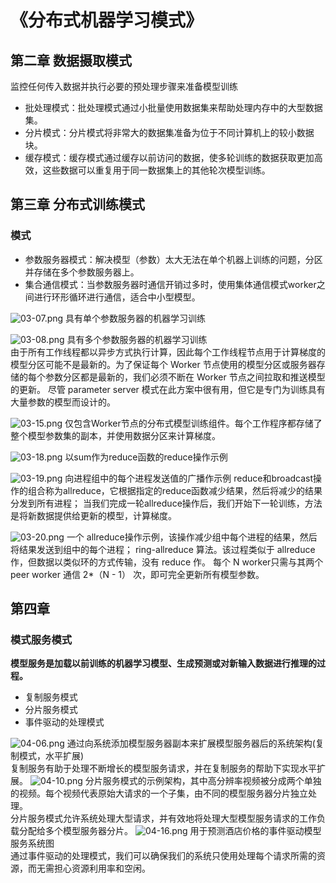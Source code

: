 # 《分布式机器学习模式》

## 第二章 数据摄取模式
监控任何传入数据并执行必要的预处理步骤来准备模型训练
- 批处理模式：批处理模式通过小批量使用数据集来帮助处理内存中的大型数据集。
- 分片模式：分片模式将非常大的数据集准备为位于不同计算机上的较小数据块。
- 缓存模式：缓存模式通过缓存以前访问的数据，使多轮训练的数据获取更加高效，这些数据可以重复用于同一数据集上的其他轮次模型训练。

## 第三章 分布式训练模式
### 模式
- 参数服务器模式：解决模型（参数）太大无法在单个机器上训练的问题，分区并存储在多个参数服务器上。
- 集合通信模式：当参数服务器时通信开销过多时，使用集体通信模式worker之间进行环形循环进行通信，适合中小型模型。

![03-07.png](imgs/03-07.png)
具有单个参数服务器的机器学习训练

![03-08.png](imgs/03-08.png)
具有多个参数服务器的机器学习训练\
由于所有工作线程都以异步方式执行计算，因此每个工作线程节点用于计算梯度的模型分区可能不是最新的。为了保证每个 Worker 节点使用的模型分区或服务器存储的每个参数分区都是最新的，我们必须不断在 Worker 节点之间拉取和推送模型的更新。
尽管 parameter server 模式在此方案中很有用，但它是专门为训练具有大量参数的模型而设计的。

![03-15.png](imgs/03-15.png)
仅包含Worker节点的分布式模型训练组件。每个工作程序都存储了整个模型参数集的副本，并使用数据分区来计算梯度。

![03-18.png](imgs/03-18.png)
以sum作为reduce函数的reduce操作示例

![03-19.png](imgs/03-19.png)
向进程组中的每个进程发送值的广播作示例
reduce和broadcast操作的组合称为allreduce，它根据指定的reduce函数减少结果，然后将减少的结果分发到所有进程；
当我们完成一轮allreduce操作后，我们开始下一轮训练，方法是将新数据提供给更新的模型，计算梯度。

![03-20.png](imgs/03-20.png)
一个 allreduce操作示例，该操作减少组中每个进程的结果，然后将结果发送到组中的每个进程；
ring-allreduce 算法。该过程类似于 allreduce 作，但数据以类似环的方式传输，没有 reduce 作。
每个 N worker只需与其两个peer worker 通信 2*（N - 1） 次，即可完全更新所有模型参数。


## 第四章

### 模式服务模式
**模型服务是加载以前训练的机器学习模型、生成预测或对新输入数据进行推理的过程。**
- 复制服务模式
- 分片服务模式
- 事件驱动的处理模式

![04-06.png](imgs/04-06.png)
通过向系统添加模型服务器副本来扩展模型服务器后的系统架构(复制模式，水平扩展)\
复制服务有助于处理不断增长的模型服务请求，并在复制服务的帮助下实现水平扩展。
![04-10.png](imgs/04-10.png)
分片服务模式的示例架构，其中高分辨率视频被分成两个单独的视频。每个视频代表原始大请求的一个子集，由不同的模型服务器分片独立处理。\
分片服务模式允许系统处理大型请求，并有效地将处理大型模型服务请求的工作负载分配给多个模型服务器分片。
![04-16.png](imgs/04-16.png)
用于预测酒店价格的事件驱动模型服务系统图\
通过事件驱动的处理模式，我们可以确保我们的系统只使用处理每个请求所需的资源，而无需担心资源利用率和空闲。


